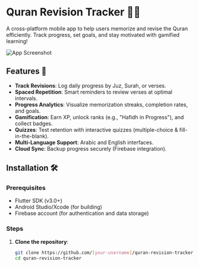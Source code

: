 # Quran Revision Tracker 📖✨

A cross-platform mobile app to help users memorize and revise the Quran efficiently. Track progress, set goals, and stay motivated with gamified learning!

![App Screenshot](screenshots/demo.png) <!-- Replace with your own screenshot -->

## Features 🌟

- **Track Revisions**: Log daily progress by Juz, Surah, or verses.
- **Spaced Repetition**: Smart reminders to review verses at optimal intervals.
- **Progress Analytics**: Visualize memorization streaks, completion rates, and goals.
- **Gamification**: Earn XP, unlock ranks (e.g., "Hafidh in Progress"), and collect badges.
- **Quizzes**: Test retention with interactive quizzes (multiple-choice & fill-in-the-blank).
- **Multi-Language Support**: Arabic and English interfaces.
- **Cloud Sync**: Backup progress securely (Firebase integration).

## Installation 🛠️

### Prerequisites
- Flutter SDK (v3.0+)
- Android Studio/Xcode (for building)
- Firebase account (for authentication and data storage)

### Steps
1. **Clone the repository**:
   ```bash
   git clone https://github.com/[your-username]/quran-revision-tracker.git
   cd quran-revision-tracker
